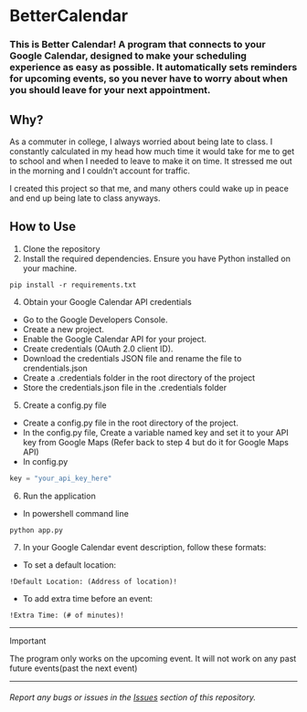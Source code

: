 # BetterCalendar

### This is Better Calendar! A program that connects to your Google Calendar, designed to make your scheduling experience as easy as possible. It automatically sets reminders for upcoming events, so you never have to worry about when you should leave for your next appointment. 

## Why?
 As a commuter in college, I always worried about being late to class. I constantly calculated in my head how much time it would take for me to get to school and when I needed to leave to make it on time. It stressed me out in the morning and I couldn't account for traffic. 

I created this project so that me, and many others could wake up in peace and end up being late to class anyways.

## How to Use
 1. Clone the repository
 2. Install the required dependencies. Ensure you have Python installed on your machine.
```
pip install -r requirements.txt
```
 4. Obtain your Google Calendar API credentials
   * Go to the Google Developers Console.
   * Create a new project.
   * Enable the Google Calendar API for your project.
   * Create credentials (OAuth 2.0 client ID).
   * Download the credentials JSON file and rename the file to crendentials.json
   * Create a .credentials folder in the root directory of the project
   * Store the credentials.json file in the .credentials folder
  5. Create a config.py file
   * Create a config.py file in the root directory of the project.
   * In the config.py file, Create a variable named key and set it to your API key from Google Maps (Refer back to step 4 but do it for Google Maps API)
   * In config.py
```python
key = "your_api_key_here"
```
  6. Run the application
   * In powershell command line
```
python app.py
```
  7. In your Google Calendar event description, follow these formats:
   * To set a default location:
```
!Default Location: (Address of location)!
```
   * To add extra time before an event:
```
!Extra Time: (# of minutes)!
```
***
> [!IMPORTANT]
> The program only works on the upcoming event. It will not work on any past future events(past the next event)
***
###### Report any bugs or issues in the [Issues](https://github.com/Youssup/BetterCalendar/issues) section of this repository.
